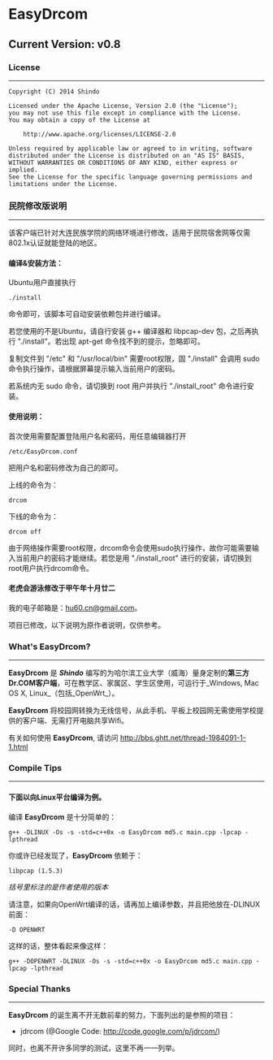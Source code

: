 # EasyDrcom
## Current Version: v0.8


### License
---
    Copyright (C) 2014 Shindo
    
    Licensed under the Apache License, Version 2.0 (the "License");
    you may not use this file except in compliance with the License.
    You may obtain a copy of the License at
    
        http://www.apache.org/licenses/LICENSE-2.0
        
    Unless required by applicable law or agreed to in writing, software
    distributed under the License is distributed on an "AS IS" BASIS,
    WITHOUT WARRANTIES OR CONDITIONS OF ANY KIND, either express or implied.
    See the License for the specific language governing permissions and
    limitations under the License.

### 民院修改版说明
---
该客户端已针对大连民族学院的网络环境进行修改，适用于民院宿舍网等仅需802.1x认证就能登陆的地区。

#### 编译&安装方法：

Ubuntu用户直接执行

    ./install

命令即可，该脚本可自动安装依赖包并进行编译。

若您使用的不是Ubuntu，请自行安装 g++ 编译器和 libpcap-dev 包，之后再执行 "./install"。若出现 apt-get 命令找不到的提示，忽略即可。

复制文件到 "/etc" 和 "/usr/local/bin" 需要root权限，固 "./install" 会调用 sudo 命令执行操作，请根据屏幕提示输入当前用户的密码。

若系统内无 sudo 命令，请切换到 root 用户并执行 "./install_root" 命令进行安装。

#### 使用说明：
    
首次使用需要配置登陆用户名和密码，用任意编辑器打开

    /etc/EasyDrcom.conf

把用户名和密码修改为自己的即可。

上线的命令为：

    drcom

下线的命令为：

    drcom off

由于网络操作需要root权限，drcom命令会使用sudo执行操作，故你可能需要输入当前用户的密码才能继续。若您是用 "./install_root" 进行的安装，请切换到root用户执行drcom命令。

#### 老虎会游泳修改于甲午年十月廿二

我的电子邮箱是：hu60.cn@gmail.com。

项目已修改，以下说明为原作者说明，仅供参考。

### What's EasyDrcom?
---
**EasyDrcom** 是 **_Shindo_** 编写的为哈尔滨工业大学（威海）量身定制的**第三方Dr.COM客户端**，可在教学区、家属区、学生区使用，可运行于_Windows, Mac OS X, Linux_（包括_OpenWrt_）。 

**EasyDrcom** 将校园网转换为无线信号，从此手机、平板上校园网无需使用学校提供的客户端、无需打开电脑共享Wifi。

有关如何使用 **EasyDrcom**, 请访问 http://bbs.ghtt.net/thread-1984091-1-1.html

### Compile Tips
---
#### 下面以向Linux平台编译为例。

编译 **EasyDrcom** 是十分简单的：

    g++ -DLINUX -Os -s -std=c++0x -o EasyDrcom md5.c main.cpp -lpcap -lpthread
    
你或许已经发现了，**EasyDrcom** 依赖于：
    
    libpcap (1.5.3)

_括号里标注的是作者使用的版本_

请注意，如果向OpenWrt编译的话，请再加上编译参数，并且把他放在-DLINUX前面：
    
    -D OPENWRT
    
这样的话，整体看起来像这样：

    g++ -DOPENWRT -DLINUX -Os -s -std=c++0x -o EasyDrcom md5.c main.cpp -lpcap -lpthread

### Special Thanks
---
**EasyDrcom** 的诞生离不开无数前辈的努力，下面列出的是参照的项目：

* jdrcom (@Google Code: http://code.google.com/p/jdrcom/)

同时，也离不开许多同学的测试，这里不再一一列举。
